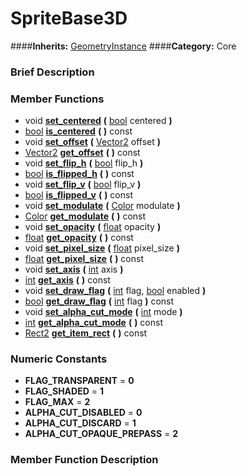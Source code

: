 #  SpriteBase3D  
####**Inherits:** [GeometryInstance](class_geometryinstance)
####**Category:** Core

###  Brief Description  


###  Member Functions 
  * void  **[set&#95;centered](#set_centered)**  **(** [bool](class_bool) centered  **)**
  * [bool](class_bool)  **[is&#95;centered](#is_centered)**  **(** **)** const
  * void  **[set&#95;offset](#set_offset)**  **(** [Vector2](class_vector2) offset  **)**
  * [Vector2](class_vector2)  **[get&#95;offset](#get_offset)**  **(** **)** const
  * void  **[set&#95;flip&#95;h](#set_flip_h)**  **(** [bool](class_bool) flip_h  **)**
  * [bool](class_bool)  **[is&#95;flipped&#95;h](#is_flipped_h)**  **(** **)** const
  * void  **[set&#95;flip&#95;v](#set_flip_v)**  **(** [bool](class_bool) flip_v  **)**
  * [bool](class_bool)  **[is&#95;flipped&#95;v](#is_flipped_v)**  **(** **)** const
  * void  **[set&#95;modulate](#set_modulate)**  **(** [Color](class_color) modulate  **)**
  * [Color](class_color)  **[get&#95;modulate](#get_modulate)**  **(** **)** const
  * void  **[set&#95;opacity](#set_opacity)**  **(** [float](class_float) opacity  **)**
  * [float](class_float)  **[get&#95;opacity](#get_opacity)**  **(** **)** const
  * void  **[set&#95;pixel&#95;size](#set_pixel_size)**  **(** [float](class_float) pixel_size  **)**
  * [float](class_float)  **[get&#95;pixel&#95;size](#get_pixel_size)**  **(** **)** const
  * void  **[set&#95;axis](#set_axis)**  **(** [int](class_int) axis  **)**
  * [int](class_int)  **[get&#95;axis](#get_axis)**  **(** **)** const
  * void  **[set&#95;draw&#95;flag](#set_draw_flag)**  **(** [int](class_int) flag, [bool](class_bool) enabled  **)**
  * [bool](class_bool)  **[get&#95;draw&#95;flag](#get_draw_flag)**  **(** [int](class_int) flag  **)** const
  * void  **[set&#95;alpha&#95;cut&#95;mode](#set_alpha_cut_mode)**  **(** [int](class_int) mode  **)**
  * [int](class_int)  **[get&#95;alpha&#95;cut&#95;mode](#get_alpha_cut_mode)**  **(** **)** const
  * [Rect2](class_rect2)  **[get&#95;item&#95;rect](#get_item_rect)**  **(** **)** const

###  Numeric Constants  
  * **FLAG_TRANSPARENT** = **0**
  * **FLAG_SHADED** = **1**
  * **FLAG_MAX** = **2**
  * **ALPHA_CUT_DISABLED** = **0**
  * **ALPHA_CUT_DISCARD** = **1**
  * **ALPHA_CUT_OPAQUE_PREPASS** = **2**

###  Member Function Description  

